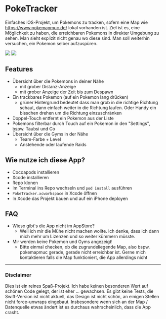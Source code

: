 # PokeTracker

Einfaches iOS-Projekt, um Pokemons zu tracken, sofern eine Map wie https://www.pokemapmuc.de/ lokal vorhanden ist.
Ziel ist es, eine Möglichkeit zu haben, die erreichbaren Pokemons in direkter Umgebung zu sehen. Man sieht explizit nicht genau wo diese sind. Man soll weiterhin versuchen, ein Pokemon selber aufzuspüren.

![](https://i.imgur.com/qL4UF1ol.png)
![](https://i.imgur.com/f2BPlVtl.png)

## Features

* Übersicht über die Pokemons in deiner Nähe
  * mit grober Distanz-Anzeige
  * mit grober Anzeige der Zeit bis zum Despawn
* Ein trackbares Pokemon (auf ein Pokemon lang drücken)
  * grüner Hintergrund bedeutet dass man grob in die richtige Richtung schaut, dann einfach weiter in die Richtung laufen. Oder Handy ein bisschen drehen um die Richtung einzuschränken
* Doppel-Touch entfernt ein Pokemon aus der Liste
* Pokemons filterbar durch Touch auf ein Pokemon in den "Settings", bspw. Taubsi und Co
* Übersicht über die Gyms in der Nähe
  * Team-Farbe + Level
  * Anstehende oder laufende Raids

## Wie nutze ich diese App?

* Cocoapods installieren
* Xcode installieren
* Repo klonen
* Im Terminal ins Repo wechseln und ```pod install``` ausführen
* ```PokeTracker.xcworkspace``` in Xcode öffnen
* In Xcode das Projekt bauen und auf ein iPhone deployen

## FAQ
* Wieso gibt's die App nicht im AppStore? 
  * Weil ich mir die Mühe nicht machen wollte. Ich denke, dass ich dann mich mehr um Lizenzen und so weiter kümmern müsste.
* Mir werden keine Pokemon und Gyms angezeigt! 
  * Bitte einmal checken, ob die zugrundeliegende Map, also bspw. pokemapmuc gerade, gerade nicht erreichbar ist. Gerne mich kontaktieren falls die Map funktioniert, die App allerdings nicht

- - - -
  
### Disclaimer
Dies ist ein reines Spaß-Projekt. Ich habe keinen besonderen Wert auf schönen Code gelegt, der ist eher ... gewachsen. Es gibt keine Tests, die Swift-Version ist nicht aktuell, das Design ist nicht schön, an einigen Stellen nicht force-unwraps eingebaut. Insbesondere wenn sich an der Map / Datenquelle etwas ändert ist es durchaus wahrscheinlich, dass die App crasht.
